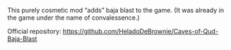 This purely cosmetic mod “adds” baja blast to the game. (It was already in the
game under the name of convalessence.)

Official repository: https://github.com/HeladoDeBrownie/Caves-of-Qud-Baja-Blast
